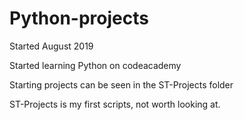 # Python-projects
Started August 2019

Started learning Python on codeacademy

Starting projects can be seen in the ST-Projects folder

ST-Projects is my first scripts, not worth looking at.

